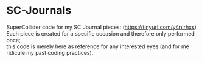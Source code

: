 # SC-Journals
SuperCollider code for my SC Journal pieces: (https://tinyurl.com/y4nlrhxs) <br/>
Each piece is created for a specific occasion and therefore only performed once; <br/>
this code is merely here as reference for any interested eyes (and for me ridicule my past coding practices).
